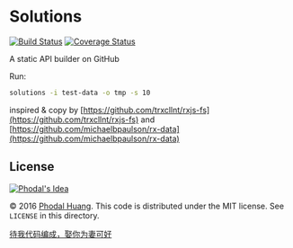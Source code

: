# Solutions

[![Build Status](https://travis-ci.org/phodal/solutions.svg?branch=master)](https://travis-ci.org/phodal/solutions)
[![Coverage Status](https://coveralls.io/repos/github/phodal/solutions/badge.svg?branch=master)](https://coveralls.io/github/phodal/solutions?branch=master)


A static API builder on GitHub

Run:

```bash
solutions -i test-data -o tmp -s 10
```


inspired & copy by [https://github.com/trxcllnt/rxjs-fs](https://github.com/trxcllnt/rxjs-fs) and [https://github.com/michaelbpaulson/rx-data](https://github.com/michaelbpaulson/rx-data)

License
---

[![Phodal's Idea](http://brand.phodal.com/shields/idea-small.svg)](http://ideas.phodal.com/)

© 2016 [Phodal Huang](https://www.phodal.com). This code is distributed under the MIT license. See `LICENSE` in this directory.

[待我代码编成，娶你为妻可好](http://www.xuntayizhan.com/person/ji-ke-ai-qing-zhi-er-shi-dai-wo-dai-ma-bian-cheng-qu-ni-wei-qi-ke-hao-wan/)
